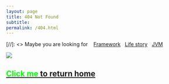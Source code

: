 ```yaml
---
layout: page
title: 404 Not Found
subtitle:
permalink: /404.html
---
```


[//]: <> Maybe you are looking for &nbsp;&nbsp; <a href ="http://www.hauchenglee.com/arch.html">Framework</a>&nbsp;&nbsp; <a href ="http://www.hauchenglee.com/life.html">Life story</a>&nbsp;&nbsp; <a href ="http://www.hauchenglee.com/jvm.html">JVM</a>

![](http://hauchenglee.com/assets/images/404.png)

<h2><a href="http://hauchenglee.com/"><span style="color:#00FF00">Click me</span> to return home</a></h2>
